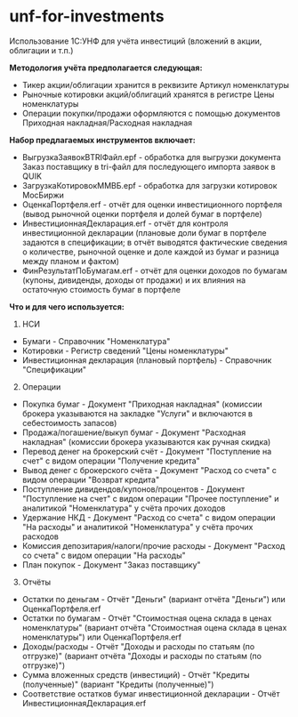 # unf-for-investments
Использование 1С:УНФ для учёта инвестиций (вложений в акции, облигации и т.п.)

**Методология учёта предполагается следующая:**
* Тикер акции/облигации хранится в реквизите Артикул номенклатуры
* Рыночные котировки акций/облигаций хранятся в регистре Цены номенклатуры
* Операции покупки/продажи оформляются с помощью документов Приходная накладная/Расходная накладная

**Набор предлагаемых инструментов включает:**
* ВыгрузкаЗаявокВTRIФайл.epf - обработка для выгрузки документа Заказ поставщику в tri-файл для последующего импорта заявок в QUIK
* ЗагрузкаКотировокММВБ.epf - обработка для загрузки котировок МосБиржи
* ОценкаПортфеля.erf - отчёт для оценки инвестиционного портфеля (вывод рыночной оценки портфеля и долей бумаг в портфеле)
* ИнвестиционнаяДекларация.erf - отчёт для контроля инвестиционной декларации (плановые доли бумаг в портфеле задаются в спецификации; в отчёт выводятся фактические сведения о количестве, рыночной оценке и доле каждой из бумаг и разница между планом и фактом)
* ФинРезультатПоБумагам.erf - отчёт для оценки доходов по бумагам (купоны, дивиденды, доходы от продажи) и их влияния на остаточную стоимость бумаг в портфеле

**Что и для чего используется:**
1. НСИ
* Бумаги - Справочник "Номенклатура"
* Котировки - Регистр сведений "Цены номенклатуры"
* Инвестиционная декларация (плановый портфель) - Справочник "Спецификации"
2. Операции
* Покупка бумаг - Документ "Приходная накладная" (комиссии брокера указываются на закладке "Услуги" и включаются в себестоимость запасов)
* Продажа/погашение/выкуп бумаг - Документ "Расходная накладная" (комиссии брокера указываются как ручная скидка)
* Перевод денег на брокерский счёт - Документ "Поступление на счет" с видом операции "Получение кредита"
* Вывод денег с брокерского счёта - Документ "Расход со счета" с видом операции "Возврат кредита"
* Поступление дивидендов/купонов/процентов - Документ "Поступление на счет" с видом операции "Прочее поступление" и аналитикой "Номенклатура" у счёта прочих доходов 
* Удержание НКД - Документ "Расход со счета" с видом операции "На расходы" и аналитикой "Номенклатура" у счёта прочих расходов
* Комиссия депозитария/налоги/прочие расходы - Документ "Расход со счета" с видом операции "На расходы"
* План покупок - Документ "Заказ поставщику"
3. Отчёты
* Остатки по деньгам - Отчёт "Деньги" (вариант отчёта "Деньги") или ОценкаПортфеля.erf
* Остатки по бумагам - Отчёт "Стоимостная оцена склада в ценах номенклатуры" (вариант отчёта "Стоимостная оцена склада в ценах номенклатуры") или ОценкаПортфеля.erf
* Доходы/расходы - Отчёт "Доходы и расходы по статьям (по отгрузке)" (вариант отчёта "Доходы и расходы по статьям (по отгрузке)")
* Сумма вложенных средств (инвестиций) - Отчёт "Кредиты (полученные)" (вариант "Кредиты (полученные)")
* Соответствие остатков бумаг инвестиционной декларации - Отчёт ИнвестиционнаяДекларация.erf
